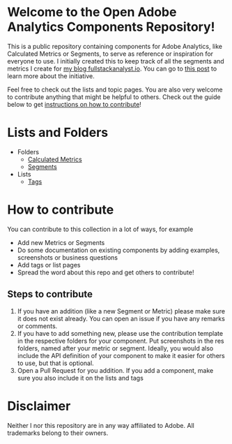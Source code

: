 # Welcome to the Open Adobe Analytics Components Repository!
This is a public repository containing components for Adobe Analytics, like Calculated Metrics or Segments, to serve as reference or inspiration for everyone to use. I initially created this to keep track of all the segments and metrics I create for [my blog fullstackanalyst.io](https://www.fullstackanalyst.io?r=g). You can go to [this post](https://www.fullstackanalyst.io/blog/adobe-analytics/call-for-contributions-introducing-the-open-adobe-analytics-component-repository/?r=g) to learn more about the initiative.

Feel free to check out the lists and topic pages. You are also very welcome to contribute anything that might be helpful to others. Check out the guide below to get [instructions on how to contribute](#how-to-contribute)!

# Lists and Folders
* Folders
  * [Calculated Metrics](Calculated%20Metrics/List%20of%20Calculated%20Metrics.md)
  * [Segments](Segments/List%20of%20Segments.md)
* Lists
  * [Tags](Tags.md)

# How to contribute
You can contribute to this collection in a lot of ways, for example
* Add new Metrics or Segments
* Do some documentation on existing components by adding examples, screenshots or business questions
* Add tags or list pages
* Spread the word about this repo and get others to contribute!

## Steps to contribute
1. If you have an addition (like a new Segment or Metric) please make sure it does not exist already. You can open an issue if you have any remarks or comments.
2. If you have to add something new, please use the contribution template in the respective folders for your component. Put screenshots in the res folders, named after your metric or segment. Ideally, you would also include the API definition of your component to make it easier for others to use, but that is optional.
3. Open a Pull Request for you addition. If you add a component, make sure you also include it on the lists and tags

# Disclaimer
Neither I nor this repository are in any way affiliated to Adobe. All trademarks belong to their owners.
